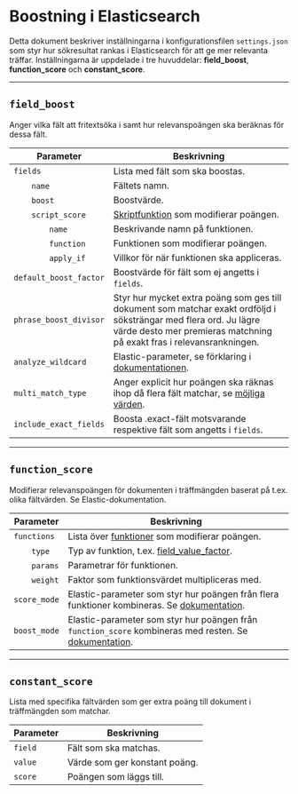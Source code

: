 # Boostning i Elasticsearch

Detta dokument beskriver inställningarna i konfigurationsfilen `settings.json` som styr hur sökresultat rankas i
Elasticsearch för att ge mer relevanta träffar.
Inställningarna är uppdelade i tre huvuddelar: **field_boost**, **function_score** och **constant_score**.

---

## `field_boost`

Anger vilka fält att fritextsöka i samt hur relevanspoängen ska beräknas för dessa fält.

| Parameter                          | Beskrivning                                                                                                                                                                                           |
|------------------------------------|-------------------------------------------------------------------------------------------------------------------------------------------------------------------------------------------------------|
| `fields`                           | Lista med fält som ska boostas.                                                                                                                                                                       |
| &emsp;&emsp;`name`                 | Fältets namn.                                                                                                                                                                                         |
| &emsp;&emsp;`boost`                | Boostvärde.                                                                                                                                                                                           |
| &emsp;&emsp;`script_score`         | [Skriptfunktion](https://www.elastic.co/docs/reference/query-languages/query-dsl/query-dsl-script-score-query) som modifierar poängen.                                                                |
| &emsp;&emsp;&emsp;&emsp;`name`     | Beskrivande namn på funktionen.                                                                                                                                                                       |
| &emsp;&emsp;&emsp;&emsp;`function` | Funktionen som modifierar poängen.                                                                                                                                                                    |
| &emsp;&emsp;&emsp;&emsp;`apply_if` | Villkor för när funktionen ska appliceras.                                                                                                                                                            |
| `default_boost_factor`             | Boostvärde för fält som ej angetts i `fields`.                                                                                                                                                        |
| `phrase_boost_divisor`             | Styr hur mycket extra poäng som ges till dokument som matchar exakt ordföljd i söksträngar med flera ord. Ju lägre värde desto mer premieras matchning på exakt fras i relevansrankningen.            |
| `analyze_wildcard`                 | Elastic-parameter, se förklaring i [dokumentationen](https://www.elastic.co/docs/reference/query-languages/query-dsl/query-dsl-simple-query-string-query#analyze_wildcard).                           |
| `multi_match_type`                 | Anger explicit hur poängen ska räknas ihop då flera fält matchar, se [möjliga värden](https://www.elastic.co/docs/reference/query-languages/query-dsl/query-dsl-multi-match-query#multi-match-types). |
| `include_exact_fields`             | Boosta .exact-fält motsvarande respektive fält som angetts i `fields`.                                                                                                                                |

---

## `function_score`

Modifierar relevanspoängen för dokumenten i träffmängden baserat på t.ex. olika fältvärden. Se Elastic-dokumentation.

| Parameter            | Beskrivning                                                                                                                                                                                             |
|----------------------|---------------------------------------------------------------------------------------------------------------------------------------------------------------------------------------------------------|
| `functions`          | Lista över [funktioner](https://www.elastic.co/docs/reference/query-languages/query-dsl/query-dsl-function-score-query#score-functions) som modifierar poängen.                                         |
| &emsp;&emsp;`type`   | Typ av funktion, t.ex. [field_value_factor](https://www.elastic.co/docs/reference/query-languages/query-dsl/query-dsl-function-score-query#function-field-value-factor).                                |
| &emsp;&emsp;`params` | Parametrar för funktionen.                                                                                                                                                                              |
| &emsp;&emsp;`weight` | Faktor som funktionsvärdet multipliceras med.                                                                                                                                                           |
| `score_mode`         | Elastic-parameter som styr hur poängen från flera funktioner kombineras. Se [dokumentation](https://www.elastic.co/docs/reference/query-languages/query-dsl/query-dsl-function-score-query).            |
| `boost_mode`         | Elastic-parameter som styr hur poängen från `function_score` kombineras med resten. Se [dokumentation](https://www.elastic.co/docs/reference/query-languages/query-dsl/query-dsl-function-score-query). |

---

## `constant_score`

Lista med specifika fältvärden som ger extra poäng till dokument i träffmängden som matchar.

| Parameter | Beskrivning                   |
|-----------|-------------------------------|
| `field`   | Fält som ska matchas.         |
| `value`   | Värde som ger konstant poäng. |
| `score`   | Poängen som läggs till.       |